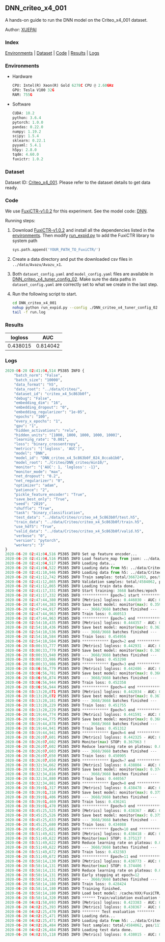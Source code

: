 ## DNN_criteo_x4_001

A hands-on guide to run the DNN model on the Criteo_x4_001 dataset.

Author: [XUEPAI](https://github.com/xue-pai)

### Index
[Environments](#Environments) | [Dataset](#Dataset) | [Code](#Code) | [Results](#Results) | [Logs](#Logs)

### Environments
+ Hardware

  ```python
  CPU: Intel(R) Xeon(R) Gold 6278C CPU @ 2.60GHz
  GPU: Tesla V100 32G
  RAM: 755G

  ```

+ Software

  ```python
  CUDA: 10.2
  python: 3.6.4
  pytorch: 1.0.0
  pandas: 0.22.0
  numpy: 1.19.2
  scipy: 1.5.4
  sklearn: 0.22.1
  pyyaml: 5.4.1
  h5py: 2.8.0
  tqdm: 4.60.0
  fuxictr: 1.0.2
  ```

### Dataset
Dataset ID: [Criteo_x4_001](https://github.com/openbenchmark/BARS/blob/master/ctr_prediction/datasets/Criteo/README.md#Criteo_x4_001). Please refer to the dataset details to get data ready.

### Code

We use [FuxiCTR-v1.0.2](https://github.com/xue-pai/FuxiCTR/tree/v1.0.2) for this experiment. See the model code: [DNN](https://github.com/xue-pai/FuxiCTR/blob/v1.0.2/fuxictr/pytorch/models/DNN.py).

Running steps:

1. Download [FuxiCTR-v1.0.2](https://github.com/xue-pai/FuxiCTR/archive/refs/tags/v1.0.2.zip) and install all the dependencies listed in the [environments](#environments). Then modify [run_expid.py](./run_expid.py#L5) to add the FuxiCTR library to system path
    
    ```python
    sys.path.append('YOUR_PATH_TO_FuxiCTR/')
    ```

2. Create a data directory and put the downloaded csv files in `../data/Avazu/Avazu_x1`.

3. Both `dataset_config.yaml` and `model_config.yaml` files are available in [DNN_criteo_x4_tuner_config_02](./DNN_criteo_x4_tuner_config_02). Make sure the data paths in `dataset_config.yaml` are correctly set to what we create in the last step.

4. Run the following script to start.

    ```bash
    cd DNN_criteo_x4_001
    nohup python run_expid.py --config ./DNN_criteo_x4_tuner_config_02 --expid DNN_criteo_x4_024_673e1651 --gpu 0 > run.log &
    tail -f run.log
    ```

### Results

| logloss | AUC  |
|:--------------------:|:--------------------:|
| 0.438015 | 0.814042  |


### Logs
```python
2020-06-20 02:41:04,514 P5385 INFO {
    "batch_norm": "False",
    "batch_size": "10000",
    "data_format": "h5",
    "data_root": "../data/Criteo/",
    "dataset_id": "criteo_x4_5c863b0f",
    "debug": "False",
    "embedding_dim": "16",
    "embedding_dropout": "0",
    "embedding_regularizer": "1e-05",
    "epochs": "100",
    "every_x_epochs": "1",
    "gpu": "1",
    "hidden_activations": "relu",
    "hidden_units": "[1000, 1000, 1000, 1000, 1000]",
    "learning_rate": "0.001",
    "loss": "binary_crossentropy",
    "metrics": "['logloss', 'AUC']",
    "model": "DNN",
    "model_id": "DNN_criteo_x4_5c863b0f_024_8ccab1b0",
    "model_root": "./Criteo/DNN_criteo/min10/",
    "monitor": "{'AUC': 1, 'logloss': -1}",
    "monitor_mode": "max",
    "net_dropout": "0.2",
    "net_regularizer": "0",
    "optimizer": "adam",
    "patience": "2",
    "pickle_feature_encoder": "True",
    "save_best_only": "True",
    "seed": "2019",
    "shuffle": "True",
    "task": "binary_classification",
    "test_data": "../data/Criteo/criteo_x4_5c863b0f/test.h5",
    "train_data": "../data/Criteo/criteo_x4_5c863b0f/train.h5",
    "use_hdf5": "True",
    "valid_data": "../data/Criteo/criteo_x4_5c863b0f/valid.h5",
    "verbose": "0",
    "version": "pytorch",
    "workers": "3"
}
2020-06-20 02:41:04,516 P5385 INFO Set up feature encoder...
2020-06-20 02:41:04,516 P5385 INFO Load feature_map from json: ../data/Criteo/criteo_x4_5c863b0f/feature_map.json
2020-06-20 02:41:04,517 P5385 INFO Loading data...
2020-06-20 02:41:04,522 P5385 INFO Loading data from h5: ../data/Criteo/criteo_x4_5c863b0f/train.h5
2020-06-20 02:41:10,946 P5385 INFO Loading data from h5: ../data/Criteo/criteo_x4_5c863b0f/valid.h5
2020-06-20 02:41:12,742 P5385 INFO Train samples: total/36672493, pos/9396350, neg/27276143, ratio/25.62%
2020-06-20 02:41:12,865 P5385 INFO Validation samples: total/4584062, pos/1174544, neg/3409518, ratio/25.62%
2020-06-20 02:41:12,865 P5385 INFO Loading train data done.
2020-06-20 02:41:17,331 P5385 INFO Start training: 3668 batches/epoch
2020-06-20 02:41:17,332 P5385 INFO ************ Epoch=1 start ************
2020-06-20 02:47:44,380 P5385 INFO [Metrics] logloss: 0.446030 - AUC: 0.805207
2020-06-20 02:47:44,383 P5385 INFO Save best model: monitor(max): 0.359177
2020-06-20 02:47:44,917 P5385 INFO --- 3668/3668 batches finished ---
2020-06-20 02:47:44,963 P5385 INFO Train loss: 0.460513
2020-06-20 02:47:44,963 P5385 INFO ************ Epoch=1 end ************
2020-06-20 02:54:10,435 P5385 INFO [Metrics] logloss: 0.444357 - AUC: 0.807660
2020-06-20 02:54:10,436 P5385 INFO Save best model: monitor(max): 0.363303
2020-06-20 02:54:10,536 P5385 INFO --- 3668/3668 batches finished ---
2020-06-20 02:54:10,584 P5385 INFO Train loss: 0.454956
2020-06-20 02:54:10,584 P5385 INFO ************ Epoch=2 end ************
2020-06-20 03:00:33,777 P5385 INFO [Metrics] logloss: 0.442931 - AUC: 0.808673
2020-06-20 03:00:33,779 P5385 INFO Save best model: monitor(max): 0.365742
2020-06-20 03:00:33,940 P5385 INFO --- 3668/3668 batches finished ---
2020-06-20 03:00:33,986 P5385 INFO Train loss: 0.453290
2020-06-20 03:00:33,986 P5385 INFO ************ Epoch=3 end ************
2020-06-20 03:06:56,779 P5385 INFO [Metrics] logloss: 0.442486 - AUC: 0.809373
2020-06-20 03:06:56,781 P5385 INFO Save best model: monitor(max): 0.366887
2020-06-20 03:06:56,874 P5385 INFO --- 3668/3668 batches finished ---
2020-06-20 03:06:56,944 P5385 INFO Train loss: 0.452358
2020-06-20 03:06:56,944 P5385 INFO ************ Epoch=4 end ************
2020-06-20 03:13:20,071 P5385 INFO [Metrics] logloss: 0.442034 - AUC: 0.809866
2020-06-20 03:13:20,072 P5385 INFO Save best model: monitor(max): 0.367832
2020-06-20 03:13:20,181 P5385 INFO --- 3668/3668 batches finished ---
2020-06-20 03:13:20,229 P5385 INFO Train loss: 0.451755
2020-06-20 03:13:20,229 P5385 INFO ************ Epoch=5 end ************
2020-06-20 03:19:44,774 P5385 INFO [Metrics] logloss: 0.441591 - AUC: 0.810247
2020-06-20 03:19:44,775 P5385 INFO Save best model: monitor(max): 0.368656
2020-06-20 03:19:44,878 P5385 INFO --- 3668/3668 batches finished ---
2020-06-20 03:19:44,941 P5385 INFO Train loss: 0.451312
2020-06-20 03:19:44,941 P5385 INFO ************ Epoch=6 end ************
2020-06-20 03:26:07,601 P5385 INFO [Metrics] logloss: 0.442325 - AUC: 0.810288
2020-06-20 03:26:07,602 P5385 INFO Monitor(max) STOP: 0.367963 !
2020-06-20 03:26:07,602 P5385 INFO Reduce learning rate on plateau: 0.000100
2020-06-20 03:26:07,603 P5385 INFO --- 3668/3668 batches finished ---
2020-06-20 03:26:07,650 P5385 INFO Train loss: 0.450905
2020-06-20 03:26:07,650 P5385 INFO ************ Epoch=7 end ************
2020-06-20 03:32:34,662 P5385 INFO [Metrics] logloss: 0.438804 - AUC: 0.813236
2020-06-20 03:32:34,664 P5385 INFO Save best model: monitor(max): 0.374432
2020-06-20 03:32:34,816 P5385 INFO --- 3668/3668 batches finished ---
2020-06-20 03:32:34,880 P5385 INFO Train loss: 0.440567
2020-06-20 03:32:34,881 P5385 INFO ************ Epoch=8 end ************
2020-06-20 03:39:01,317 P5385 INFO [Metrics] logloss: 0.438478 - AUC: 0.813617
2020-06-20 03:39:01,318 P5385 INFO Save best model: monitor(max): 0.375139
2020-06-20 03:39:01,406 P5385 INFO --- 3668/3668 batches finished ---
2020-06-20 03:39:01,469 P5385 INFO Train loss: 0.436241
2020-06-20 03:39:01,470 P5385 INFO ************ Epoch=9 end ************
2020-06-20 03:45:25,525 P5385 INFO [Metrics] logloss: 0.438367 - AUC: 0.813674
2020-06-20 03:45:25,526 P5385 INFO Save best model: monitor(max): 0.375307
2020-06-20 03:45:25,633 P5385 INFO --- 3668/3668 batches finished ---
2020-06-20 03:45:25,680 P5385 INFO Train loss: 0.434088
2020-06-20 03:45:25,681 P5385 INFO ************ Epoch=10 end ************
2020-06-20 03:51:49,621 P5385 INFO [Metrics] logloss: 0.438418 - AUC: 0.813556
2020-06-20 03:51:49,622 P5385 INFO Monitor(max) STOP: 0.375137 !
2020-06-20 03:51:49,622 P5385 INFO Reduce learning rate on plateau: 0.000010
2020-06-20 03:51:49,622 P5385 INFO --- 3668/3668 batches finished ---
2020-06-20 03:51:49,672 P5385 INFO Train loss: 0.432383
2020-06-20 03:51:49,672 P5385 INFO ************ Epoch=11 end ************
2020-06-20 03:58:14,130 P5385 INFO [Metrics] logloss: 0.438773 - AUC: 0.813179
2020-06-20 03:58:14,131 P5385 INFO Monitor(max) STOP: 0.374406 !
2020-06-20 03:58:14,131 P5385 INFO Reduce learning rate on plateau: 0.000001
2020-06-20 03:58:14,131 P5385 INFO Early stopping at epoch=12
2020-06-20 03:58:14,131 P5385 INFO --- 3668/3668 batches finished ---
2020-06-20 03:58:14,180 P5385 INFO Train loss: 0.428424
2020-06-20 03:58:14,180 P5385 INFO Training finished.
2020-06-20 03:58:14,180 P5385 INFO Load best model: /cache/XXX/FuxiCTR/benchmarks/Criteo/DNN_criteo/min10/criteo_x4_5c863b0f/DNN_criteo_x4_5c863b0f_024_8ccab1b0_model.ckpt
2020-06-20 03:58:14,320 P5385 INFO ****** Train/validation evaluation ******
2020-06-20 04:01:58,693 P5385 INFO [Metrics] logloss: 0.423383 - AUC: 0.830613
2020-06-20 04:02:25,393 P5385 INFO [Metrics] logloss: 0.438367 - AUC: 0.813674
2020-06-20 04:02:25,470 P5385 INFO ******** Test evaluation ********
2020-06-20 04:02:25,471 P5385 INFO Loading data...
2020-06-20 04:02:25,471 P5385 INFO Loading data from h5: ../data/Criteo/criteo_x4_5c863b0f/test.h5
2020-06-20 04:02:26,484 P5385 INFO Test samples: total/4584062, pos/1174544, neg/3409518, ratio/25.62%
2020-06-20 04:02:26,484 P5385 INFO Loading test data done.
2020-06-20 04:02:55,118 P5385 INFO [Metrics] logloss: 0.438015 - AUC: 0.814042

```
